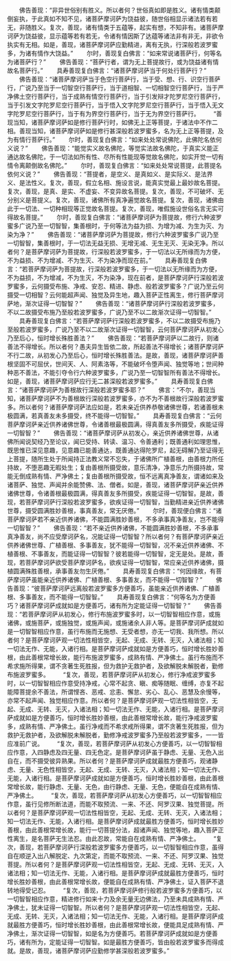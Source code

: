 <!-- { "loadSidebar": true } -->
　　佛告善现：“非异世俗别有胜义。所以者何？世俗真如即是胜义。诸有情类颠倒妄执，于此真如不知不见，诸菩萨摩诃萨为饶益彼，随世俗相显示诸法若有若无，非随胜义。复次，善现，诸有情类于五蕴等，起实有想，不知非有。诸菩萨摩诃萨为饶益彼，显示蕴等若有若无，令诸有情因斯了达蕴等诸法非有非无，非欲令执实有无相。如是，善现，诸菩萨摩诃萨应勤精进，离有无执，行深般若波罗蜜多，为诸有情作大饶益。”
　　尔时，善现复白佛言：“如来常说诸菩萨行，何等名为诸菩萨行？”
　　佛告善现：“菩萨行者，谓为无上菩提故行，或为饶益诸有情故名菩萨行。”
　　具寿善现复白佛言：“诸菩萨摩诃萨当于何处行菩萨行？”
　　佛告善现：“诸菩萨摩诃萨当于色空行菩萨行，当于受、想、行、识空行菩萨行，广说乃至当于一切智空行菩萨行，当于道相智、一切相智空行菩萨行，当于严净佛土空行菩萨行，当于成熟有情空行菩萨行，当于引发辩才陀罗尼空行菩萨行，当于引发文字陀罗尼空行菩萨行，当于悟入文字陀罗尼空行菩萨行，当于悟入无文字陀罗尼空行菩萨行，当于有为界空行菩萨行，当于无为界空行菩萨行。
　　“善现当知，诸菩萨摩诃萨如是修行菩萨行时，如佛无上正等菩提，于诸法中不作二相。善现当知，诸菩萨摩诃萨如是修行甚深般若波罗蜜多，名为无上正等菩提，及为有情行菩萨行。”
　　尔时，善现复白佛言：“如来处处常说佛陀，此佛陀名依何义说？”
　　佛告善现：“能觉实义故名佛陀，等觉实法故名佛陀，于真实义能正通达故名佛陀，于一切法如所有性、尽所有性能现等觉故名佛陀，如实开觉一切有情令离颠倒故名佛陀。”
　　尔时，善现复白佛言：“如来处处常说菩提，此菩提名依何义说？”
　　佛告善现：“菩提者，是空义、是真如义、是实际义、是法界义、是法性义。复次，善现，假立名相、施设言说，能真实觉最上最妙故名菩提。复次，善现，是真、是实、不虚妄、不变异故名菩提。复次，善现，不可破坏、无分别义是菩提义。复次，善现，诸佛所有真净遍觉故名菩提。复次，善现，诸佛由此于一切法、一切种相现等正觉故名菩提。复次，善现，唯假施设世俗名言无实可得故名菩提。”
　　尔时，善现复白佛言：“诸菩萨摩诃萨为菩提故，修行六种波罗蜜多广说乃至一切智智，集善根时，于何等法为益为损、为增为减、为生为灭、为染为净？”
　　佛告善现：“诸菩萨摩诃萨为菩提故，修行六种波罗蜜多广说乃至一切智智，集善根时，于一切法无益无损、无增无减、无生无灭、无染无净。所以者何？是菩萨摩诃萨为菩提故，行深般若波罗蜜多，于一切法以无所缘而为方便，不为益损、不为增减、不为生灭、不为染净而现在前。”
　　具寿善现复白佛言：“若菩萨摩诃萨为菩提故，行深般若波罗蜜多，于一切法以无所缘而为方便，不为益损，不为增减，不为生灭，不为染净，现在前者，是菩萨摩诃萨行深般若波罗蜜多，云何摄受布施、净戒、安忍、精进、静虑、般若波罗蜜多？广说乃至云何摄受一切相智？云何能超声闻、独觉及异生地，趣入菩萨正性离生，修行菩萨摩诃萨地，渐次证得一切智智？”
　　佛告善现：“诸菩萨摩诃萨行深般若波罗蜜多，不以二故摄受布施乃至般若波罗蜜多，广说乃至不以二故渐次证得一切智智。”
　　具寿善现复白佛言：“若菩萨摩诃萨行深般若波罗蜜多，不以二故摄受布施乃至般若波罗蜜多，广说乃至不以二故渐次证得一切智智，云何菩萨摩诃萨从初发心乃至后心，恒时增长殊胜善法？”
　　佛告善现：“若菩萨摩诃萨以二故行，则诸善法不得增长。所以者何？愚夫异生皆依二故，所起善法不得增长；诸菩萨摩诃萨不行二故，从初发心乃至后心，恒时增长殊胜善法。是故，善现，诸菩萨摩诃萨善根坚固不可屈伏，世间天、人、阿素洛等，不能破坏令堕声闻、独觉等地；世间种种恶不善法，不能引夺令行六种波罗蜜多，广说乃至一切智智所有善法不得增长。如是，善现，诸菩萨摩诃萨应行无二甚深般若波罗蜜多。”
　　具寿善现复白佛言：“诸菩萨摩诃萨为善根故行深般若波罗蜜多耶？”
　　佛言：“不尔，善现当知，诸菩萨摩诃萨不为善根故行深般若波罗蜜多，亦不为不善根故行深般若波罗蜜多。所以者何？诸菩萨摩诃萨法应如是，若未亲近供养恭敬诸佛世尊，若诸善根未极圆满，若真善友未多摄受，终不能得一切智智。”
　　具寿善现复白佛言：“云何菩萨摩诃萨亲近供养诸佛世尊，令诸善根最极圆满，得真善友多所摄受，疾能证得一切智智？”
　　佛告善现：“诸菩萨摩诃萨从初发心，亲近供养诸佛世尊，从诸佛所闻说契经乃至论议，闻已受持、转读、温习、令善通利；既善通利如理思惟，既思惟已深见意趣，见意趣已能善通达，既善通达得陀罗尼，起无碍解乃至证得无上菩提，随所生处于所闻持正法教义常不忘失，于诸佛所广植善根，由善根力所任持故，不堕恶趣无暇处生；复由善根所摄受故，意乐清净，净意乐力所摄持故，常能无倒成熟有情、严净佛土；复由善根所摄受故，恒不远离真净善友，谓诸如来及诸菩萨、独觉、声闻并余能赞佛、法、僧者。如是，善现，诸菩萨摩诃萨亲近供养诸佛世尊，令诸善根最极圆满，得真善友多所摄受，疾能证得一切智智。是故，善现，若菩萨摩诃萨行深般若波罗蜜多，欲疾证得一切智智，当勤精进亲近供养诸佛世尊，摄受圆满胜妙善根，事真善友，常无厌倦。”
　　尔时，善现便白佛言：“诸菩萨摩诃萨若不亲近供养诸佛，不能圆满胜妙善根，不多承事真净善友，岂不能得一切智智？”
　　佛告善现：“若不亲近供养诸佛，不能圆满胜妙善根，不多承事真净善友，尚不应受摩诃萨名，况能证得一切智智？所以者何？有菩萨摩诃萨亲近供养诸佛世尊、广植善根、多事善友，犹不能得一切智智，况不亲近供养诸佛、不植善根、不事善友，而能证得一切智智？彼若能得一切智智，定无是处。是故，善现，若菩萨摩诃萨欲受菩萨摩诃萨名，欲疾证得一切智智，常应亲近供养诸佛，摄植圆满殊胜善根，承事善友勿生厌倦。”
　　具寿善现复白佛言：“何因缘故，有菩萨摩诃萨虽能亲近供养诸佛、广植善根、多事善友，而不能得一切智智？”
　　佛告善现：“彼菩萨摩诃萨远离般若波罗蜜多方便善巧，虽能亲近供养诸佛、广植善根、多事善友，而不能得一切智智。”
　　具寿善现复白佛言：“何等名为方便善巧？诸菩萨摩诃萨成就如是方便善巧，诸有所为定能证得一切智智？”
　　佛告善现：“若菩萨摩诃萨从初发心，修行布施波罗蜜多时，以一切智智相应作意，或施诸佛，或施菩萨，或施独觉，或施声闻，或施诸余人非人等。是菩萨摩诃萨成就如是一切智智相应作意，虽行布施而无施想、无受者想，亦无一切我、我所想。所以者何？是菩萨摩诃萨观一切法性相皆空，无起、无成、无转、无灭，入诸法相；知一切法无作、无能，入诸行相。是菩萨摩诃萨成就如是方便善巧，恒时增长胜妙善根，由此善根常增长故，能行布施波罗蜜多，成熟有情、严净佛土。虽行布施而不希求施所得果，谓不贪著生死胜报，但为救护无救护者，及欲解脱未解脱者，勤修布施波罗蜜多。
　　“复次，善现，若菩萨摩诃萨从初发心，修行净戒波罗蜜多时，以一切智智相应作意受持净戒，心常不起贪、瞋、痴等随眠、缠缚，亦复不起能障菩提余不善法，所谓悭吝、恶戒、忿恚、懈怠、劣心、乱心、恶慧及余慢等，亦常不起声闻、独觉相应作意。所以者何？是菩萨摩诃萨观一切法性相皆空，无起、无成、无转、无灭，入诸法相；知一切法无作、无能，入诸行相。是菩萨摩诃萨成就如是方便善巧，恒时增长胜妙善根，由此善根常增长故，能行净戒波罗蜜多，成熟有情、严净佛土。虽行净戒而不希求戒所得果，谓不贪著生死胜报，但为救护无救护者，及欲解脱未解脱者，勤修净戒波罗蜜多乃至般若波罗蜜多，一一皆应准前广说。
　　“复次，善现，若菩萨摩诃萨从初发心方便善巧，以一切智智相应作意，入四静虑及四无量、四无色定。是菩萨摩诃萨虽于静虑、无量、无色入出自在，而不摄受彼异熟果。所以者何？是菩萨摩诃萨成就最胜方便善巧，观诸静虑、无量、无色性相皆空，无起、无成、无转、无灭，入诸法相；知一切法无作、无能，入诸行相。是菩萨摩诃萨成就如是方便善巧，恒时增长胜妙善根，由此善根常增长故，能行静虑、无量、无色，由行静虑、无量、无色，便能自在成熟有情、严净佛土。
　　“复次，善现，若菩萨摩诃萨从初发心方便善巧，以一切智智相应作意，虽行见修所断法道，而能不取预流、一来、不还、阿罗汉果、独觉菩提。所以者何？是菩萨摩诃萨观一切法性相皆空，无起、无成、无转、无灭，入诸法相；知一切法无作、无能，入诸行相。是菩萨摩诃萨成就最胜方便善巧，恒时增长胜妙善根，由此善根常增长故，能行一切菩提分法，超诸声闻、独觉等地，趣入菩萨正性离生，是名菩萨无生法忍。由此忍故，常能自在成熟有情、严净佛土。
　　“复次，善现，若菩萨摩诃萨行深般若波罗蜜多方便善巧，以一切智智相应作意，虽得自在顺逆入出八解脱定、九次第定，而能不取预流、一来、不还、阿罗汉果、独觉菩提。所以者何？是菩萨摩诃萨观一切法性相皆空，无起、无成、无转、无灭，入诸法相；知一切法无作、无能，入诸行相。是菩萨摩诃萨成就最胜方便善巧，恒时增长胜妙善根，由此善根常增长故，便能自在成熟有情、严净佛土，证入菩萨不退转地得受记忍。
　　“复次，善现，若菩萨摩诃萨修行般若波罗蜜多方便善巧，以一切智智相应作意，精进修行如来十力及余无量无边佛法，乃至未具成熟有情、严净佛土，犹未证得一切智智。所以者何？是菩萨摩诃萨观一切法性相皆空，无起、无成、无转、无灭，入诸法相；知一切法无作、无能，入诸行相。是菩萨摩诃萨成就最胜方便善巧，恒时增长胜妙善根，由此善根常增长故，便能具足成熟有情、严净佛土，渐次证得一切智智，如是名为方便善巧。若菩萨摩诃萨成就如是方便善巧，诸有所为，定能证得一切智智。如是最胜方便善巧，皆由般若波罗蜜多而得成就。是故，善现，诸菩萨摩诃萨应勤修学甚深般若波罗蜜多。”
